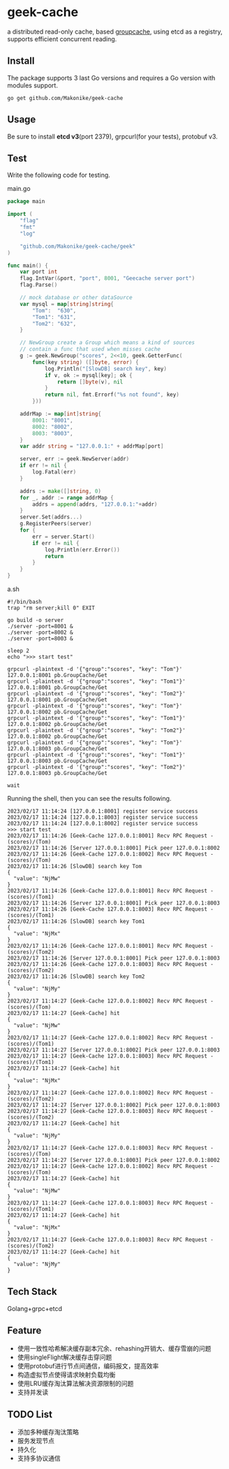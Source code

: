 # geek-cache

a distributed read-only cache, based [groupcache](https://github.com/golang/groupcache), using etcd as a registry, supports efficient concurrent reading.

## Install

The package supports 3 last Go versions and requires a Go version with modules support.

`go get github.com/Makonike/geek-cache`

## Usage

Be sure to install **etcd v3**(port 2379), grpcurl(for your tests), protobuf v3.



## Test

Write the following code for testing.

main.go

```go
package main

import (
	"flag"
	"fmt"
	"log"

	"github.com/Makonike/geek-cache/geek"
)

func main() {
	var port int
	flag.IntVar(&port, "port", 8001, "Geecache server port")
	flag.Parse()

	// mock database or other dataSource
	var mysql = map[string]string{
		"Tom":  "630",
		"Tom1": "631",
		"Tom2": "632",
	}

	// NewGroup create a Group which means a kind of sources
	// contain a func that used when misses cache
	g := geek.NewGroup("scores", 2<<10, geek.GetterFunc(
		func(key string) ([]byte, error) {
			log.Println("[SlowDB] search key", key)
			if v, ok := mysql[key]; ok {
				return []byte(v), nil
			}
			return nil, fmt.Errorf("%s not found", key)
		}))

	addrMap := map[int]string{
		8001: "8001",
		8002: "8002",
		8003: "8003",
	}
	var addr string = "127.0.0.1:" + addrMap[port]

	server, err := geek.NewServer(addr)
	if err != nil {
		log.Fatal(err)
	}

	addrs := make([]string, 0)
	for _, addr := range addrMap {
		addrs = append(addrs, "127.0.0.1:"+addr)
	}
	server.Set(addrs...)
	g.RegisterPeers(server)
	for {
		err = server.Start()
		if err != nil {
			log.Println(err.Error())
			return
		}
	}
}


```

a.sh

```shell
#!/bin/bash
trap "rm server;kill 0" EXIT

go build -o server
./server -port=8001 &
./server -port=8002 &
./server -port=8003 &

sleep 2
echo ">>> start test"

grpcurl -plaintext -d '{"group":"scores", "key": "Tom"}' 127.0.0.1:8001 pb.GroupCache/Get 
grpcurl -plaintext -d '{"group":"scores", "key": "Tom1"}' 127.0.0.1:8001 pb.GroupCache/Get 
grpcurl -plaintext -d '{"group":"scores", "key": "Tom2"}' 127.0.0.1:8001 pb.GroupCache/Get 
grpcurl -plaintext -d '{"group":"scores", "key": "Tom"}' 127.0.0.1:8002 pb.GroupCache/Get 
grpcurl -plaintext -d '{"group":"scores", "key": "Tom1"}' 127.0.0.1:8002 pb.GroupCache/Get 
grpcurl -plaintext -d '{"group":"scores", "key": "Tom2"}' 127.0.0.1:8002 pb.GroupCache/Get 
grpcurl -plaintext -d '{"group":"scores", "key": "Tom"}' 127.0.0.1:8003 pb.GroupCache/Get 
grpcurl -plaintext -d '{"group":"scores", "key": "Tom1"}' 127.0.0.1:8003 pb.GroupCache/Get 
grpcurl -plaintext -d '{"group":"scores", "key": "Tom2"}' 127.0.0.1:8003 pb.GroupCache/Get 

wait
```

Running the shell, then you can see the results following.

```test
2023/02/17 11:14:24 [127.0.0.1:8001] register service success
2023/02/17 11:14:24 [127.0.0.1:8003] register service success
2023/02/17 11:14:24 [127.0.0.1:8002] register service success
>>> start test
2023/02/17 11:14:26 [Geek-Cache 127.0.0.1:8001] Recv RPC Request - (scores)/(Tom)
2023/02/17 11:14:26 [Server 127.0.0.1:8001] Pick peer 127.0.0.1:8002
2023/02/17 11:14:26 [Geek-Cache 127.0.0.1:8002] Recv RPC Request - (scores)/(Tom)
2023/02/17 11:14:26 [SlowDB] search key Tom
{
  "value": "NjMw"
}
2023/02/17 11:14:26 [Geek-Cache 127.0.0.1:8001] Recv RPC Request - (scores)/(Tom1)
2023/02/17 11:14:26 [Server 127.0.0.1:8001] Pick peer 127.0.0.1:8003
2023/02/17 11:14:26 [Geek-Cache 127.0.0.1:8003] Recv RPC Request - (scores)/(Tom1)
2023/02/17 11:14:26 [SlowDB] search key Tom1
{
  "value": "NjMx"
}
2023/02/17 11:14:26 [Geek-Cache 127.0.0.1:8001] Recv RPC Request - (scores)/(Tom2)
2023/02/17 11:14:26 [Server 127.0.0.1:8001] Pick peer 127.0.0.1:8003
2023/02/17 11:14:26 [Geek-Cache 127.0.0.1:8003] Recv RPC Request - (scores)/(Tom2)
2023/02/17 11:14:26 [SlowDB] search key Tom2
{
  "value": "NjMy"
}
2023/02/17 11:14:27 [Geek-Cache 127.0.0.1:8002] Recv RPC Request - (scores)/(Tom)
2023/02/17 11:14:27 [Geek-Cache] hit
{
  "value": "NjMw"
}
2023/02/17 11:14:27 [Geek-Cache 127.0.0.1:8002] Recv RPC Request - (scores)/(Tom1)
2023/02/17 11:14:27 [Server 127.0.0.1:8002] Pick peer 127.0.0.1:8003
2023/02/17 11:14:27 [Geek-Cache 127.0.0.1:8003] Recv RPC Request - (scores)/(Tom1)
2023/02/17 11:14:27 [Geek-Cache] hit
{
  "value": "NjMx"
}
2023/02/17 11:14:27 [Geek-Cache 127.0.0.1:8002] Recv RPC Request - (scores)/(Tom2)
2023/02/17 11:14:27 [Server 127.0.0.1:8002] Pick peer 127.0.0.1:8003
2023/02/17 11:14:27 [Geek-Cache 127.0.0.1:8003] Recv RPC Request - (scores)/(Tom2)
2023/02/17 11:14:27 [Geek-Cache] hit
{
  "value": "NjMy"
}
2023/02/17 11:14:27 [Geek-Cache 127.0.0.1:8003] Recv RPC Request - (scores)/(Tom)
2023/02/17 11:14:27 [Server 127.0.0.1:8003] Pick peer 127.0.0.1:8002
2023/02/17 11:14:27 [Geek-Cache 127.0.0.1:8002] Recv RPC Request - (scores)/(Tom)
2023/02/17 11:14:27 [Geek-Cache] hit
{
  "value": "NjMw"
}
2023/02/17 11:14:27 [Geek-Cache 127.0.0.1:8003] Recv RPC Request - (scores)/(Tom1)
2023/02/17 11:14:27 [Geek-Cache] hit
{
  "value": "NjMx"
}
2023/02/17 11:14:27 [Geek-Cache 127.0.0.1:8003] Recv RPC Request - (scores)/(Tom2)
2023/02/17 11:14:27 [Geek-Cache] hit
{
  "value": "NjMy"
}
```

## Tech Stack

Golang+grpc+etcd

## Feature

- 使用一致性哈希解决缓存副本冗余、rehashing开销大、缓存雪崩的问题
- 使用singleFlight解决缓存击穿问题
- 使用protobuf进行节点间通信，编码报文，提高效率
- 构造虚拟节点使得请求映射负载均衡
- 使用LRU缓存淘汰算法解决资源限制的问题
- 支持并发读

## TODO List

- 添加多种缓存淘汰策略
- 服务发现节点
- 持久化
- 支持多协议通信
